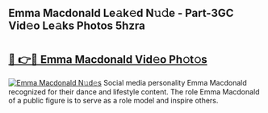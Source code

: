 ## Emma Macdonald Le𝚊k𝚎d N𝚞𝚍e - Part-3GC Vid𝚎o Le𝚊ks Photos 5hzra

# <h2><a href="http://fbdg06.evod.top/?m=Emma+Macdonald">🔗 👉🔴 Emma Macdonald Vid𝚎o Ph𝚘t𝚘s</a></h2>

[![Emma Macdonald N𝚞d𝚎s](https://i.imgur.com/8V9OHl7.gif)](http://fbdg06.evod.top/?m=Emma+Macdonald)
Social media personality Emma Macdonald recognized for their dance and lifestyle content. The role Emma Macdonald of a public figure is to serve as a role model and inspire others. 
